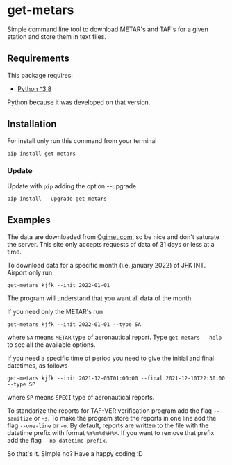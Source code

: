# get-metars

Simple command line tool to download METAR's and TAF's for a given station and
store them in text files.

## Requirements

This package requires:

* [Python ^3.8][python-home]

[python-home]: https://www.python.org

Python because it was developed on that version.

## Installation

For install only run this command from your terminal

```
pip install get-metars
```

### Update

Update with `pip` adding the option --upgrade

```
pip install --upgrade get-metars
```

## Examples

The data are downloaded from [Ogimet.com][ogimet-home], so be nice and don't saturate
the server. This site only accepts requests of data of 31 days or less at a time.

[ogimet-home]: http://ogimet.com

To download data for a specific month (i.e. january 2022) of JFK INT. Airport only run 

```
get-metars kjfk --init 2022-01-01
```

The program will understand that you want all data of the month.

If you need only the METAR's run

```
get-metars kjfk --init 2022-01-01 --type SA
```

where `SA` means `METAR` type of aeronautical report. Type `get-metars --help` to see all
the available options.

If you need a specific time of period you need to give the initial and final datetimes,
as follows

```
get-metars kjfk --init 2021-12-05T01:00:00 --final 2021-12-10T22:30:00 --type SP
```

where `SP` means `SPECI` type of aeronautical reports.

To standarize the reports for TAF-VER verification program add the flag `--sanitize` or `-s`.
To make the program store the reports in one line add the flag `--one-line` or `-o`.
By default, reports are written to the file with the datetime prefix with format `%Y%m%d%H%M`. If you
want to remove that prefix add the flag `--no-datetime-prefix`.

So that's it. Simple no?
Have a happy coding :D